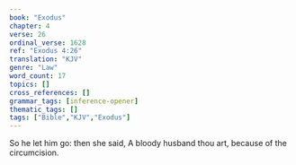 ```yaml
---
book: "Exodus"
chapter: 4
verse: 26
ordinal_verse: 1628
ref: "Exodus 4:26"
translation: "KJV"
genre: "Law"
word_count: 17
topics: []
cross_references: []
grammar_tags: [inference-opener]
thematic_tags: []
tags: ["Bible","KJV","Exodus"]
---
```

So he let him go: then she said, A bloody husband thou art, because of the circumcision.
